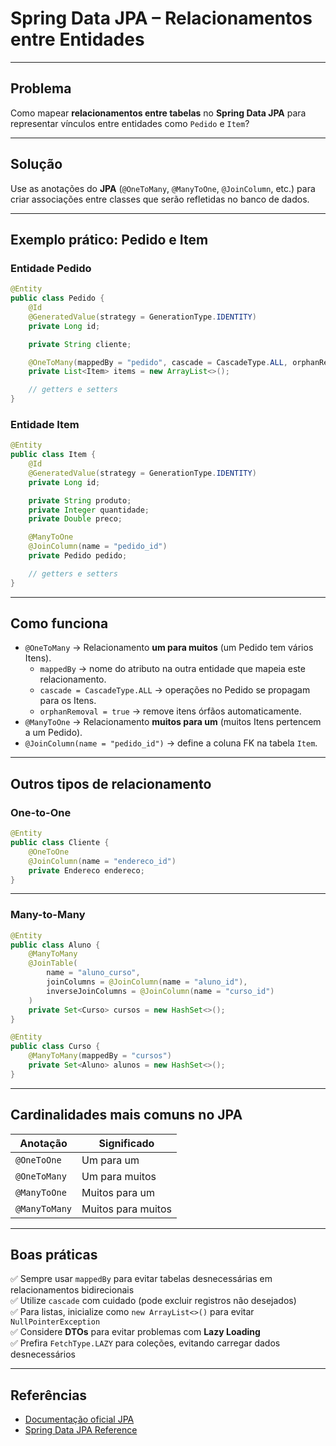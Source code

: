 # Spring Data JPA – Relacionamentos entre Entidades

---

## Problema
Como mapear **relacionamentos entre tabelas** no **Spring Data JPA** para representar vínculos entre entidades como `Pedido` e `Item`?

---

## Solução
Use as anotações do **JPA** (`@OneToMany`, `@ManyToOne`, `@JoinColumn`, etc.) para criar associações entre classes que serão refletidas no banco de dados.

---

## Exemplo prático: Pedido e Item

### Entidade Pedido
```java
@Entity
public class Pedido {
    @Id
    @GeneratedValue(strategy = GenerationType.IDENTITY)
    private Long id;

    private String cliente;

    @OneToMany(mappedBy = "pedido", cascade = CascadeType.ALL, orphanRemoval = true)
    private List<Item> items = new ArrayList<>();

    // getters e setters
}
```

### Entidade Item
```java
@Entity
public class Item {
    @Id
    @GeneratedValue(strategy = GenerationType.IDENTITY)
    private Long id;

    private String produto;
    private Integer quantidade;
    private Double preco;

    @ManyToOne
    @JoinColumn(name = "pedido_id")
    private Pedido pedido;

    // getters e setters
}
```

---

## Como funciona
- `@OneToMany` → Relacionamento **um para muitos** (um Pedido tem vários Itens).
  - `mappedBy` → nome do atributo na outra entidade que mapeia este relacionamento.
  - `cascade = CascadeType.ALL` → operações no Pedido se propagam para os Itens.
  - `orphanRemoval = true` → remove itens órfãos automaticamente.
- `@ManyToOne` → Relacionamento **muitos para um** (muitos Itens pertencem a um Pedido).
- `@JoinColumn(name = "pedido_id")` → define a coluna FK na tabela `Item`.

---

## Outros tipos de relacionamento

### One-to-One
```java
@Entity
public class Cliente {
    @OneToOne
    @JoinColumn(name = "endereco_id")
    private Endereco endereco;
}
```

---

### Many-to-Many
```java
@Entity
public class Aluno {
    @ManyToMany
    @JoinTable(
        name = "aluno_curso",
        joinColumns = @JoinColumn(name = "aluno_id"),
        inverseJoinColumns = @JoinColumn(name = "curso_id")
    )
    private Set<Curso> cursos = new HashSet<>();
}

@Entity
public class Curso {
    @ManyToMany(mappedBy = "cursos")
    private Set<Aluno> alunos = new HashSet<>();
}
```

---

## Cardinalidades mais comuns no JPA
| Anotação        | Significado        |
|-----------------|--------------------|
| `@OneToOne`    | Um para um        |
| `@OneToMany`   | Um para muitos    |
| `@ManyToOne`   | Muitos para um    |
| `@ManyToMany`  | Muitos para muitos|

---

## Boas práticas
✅ Sempre usar `mappedBy` para evitar tabelas desnecessárias em relacionamentos bidirecionais  
✅ Utilize `cascade` com cuidado (pode excluir registros não desejados)  
✅ Para listas, inicialize como `new ArrayList<>()` para evitar `NullPointerException`  
✅ Considere **DTOs** para evitar problemas com **Lazy Loading**  
✅ Prefira `FetchType.LAZY` para coleções, evitando carregar dados desnecessários  

---

## Referências
- [Documentação oficial JPA](https://jakarta.ee/specifications/persistence/)
- [Spring Data JPA Reference](https://docs.spring.io/spring-data/jpa/docs/current/reference/html/)